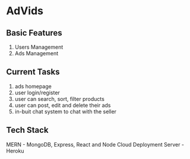 # AdVids

## Basic Features 

1. Users Management
2. Ads Management


## Current Tasks 
1. ads homepage
2. user login/register
3. user can search, sort, filter products
4. user can post, edit and delete their ads
5. in-buit chat system to chat with the seller


## Tech Stack
MERN - MongoDB, Express, React and Node
Cloud Deployment Server - Heroku
